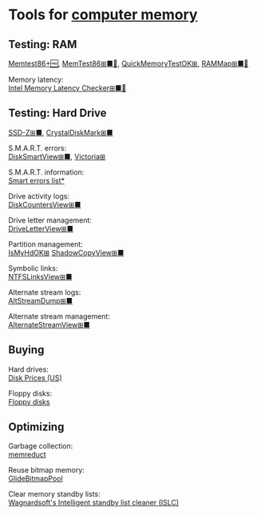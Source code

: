 
# Tools for [computer memory](https://trendless.tech/memory/)

## Testing: RAM

[Memtest86+🆓](https://www.memtest.org/),
[MemTest86⊞■🐧](https://www.memtest86.com/),
[QuickMemoryTestOK⊞](https://softwareok.com/?seite=Microsoft%2FQuickMemoryTestOK),
[RAMMap⊞■🧛](https://docs.microsoft.com/en-us/sysinternals/downloads/rammap)

Memory latency:  
[Intel Memory Latency Checker⊞■🐧](https://software.intel.com/content/www/us/en/develop/articles/intelr-memory-latency-checker.html)

## Testing: Hard Drive

[SSD-Z⊞■](http://aezay.dk/aezay/ssdz/),
[CrystalDiskMark⊞■](https://crystalmark.info/en/software/crystaldiskmark/)

S.M.A.R.T. errors:  
[DiskSmartView⊞■](https://www.nirsoft.net/utils/disk_smart_view.html),
[Victoria⊞](https://hdd.by/victoria/)

S.M.A.R.T. information:  
[Smart errors list*](https://hetmanrecovery.com/recovery_news/smart-errors)

Drive activity logs:  
[DiskCountersView⊞■](https://www.nirsoft.net/utils/disk_counters_view.html)

Drive letter management:  
[DriveLetterView⊞■](https://www.nirsoft.net/utils/drive_letter_view.html)

Partition management:  
[IsMyHdOK⊞](https://softwareok.com/?seite=Microsoft%2FIsMyHdOK)
[ShadowCopyView⊞■](https://www.nirsoft.net/utils/shadow_copy_view.html)

Symbolic links:  
[NTFSLinksView⊞■](https://www.nirsoft.net/utils/ntfs_links_view.html)

Alternate stream logs:  
[AltStreamDump⊞■](https://www.nirsoft.net/utils/alternate_stream_dump.html)

Alternate stream management:  
[AlternateStreamView⊞■](https://www.nirsoft.net/utils/alternate_data_streams.html)

## Buying

Hard drives:  
[Disk Prices (US)](https://diskprices.com/)

Floppy disks:  
[Floppy disks](https://www.floppydisk.com/)

## Optimizing

Garbage collection:  
[memreduct](https://github.com/henrypp/memreduct/)

Reuse bitmap memory:  
[GlideBitmapPool](https://github.com/amitshekhariitbhu/GlideBitmapPool)

Clear memory standby lists:  
[Wagnardsoft's Intelligent standby list cleaner (ISLC)](https://www.wagnardsoft.com/ISLCw)
